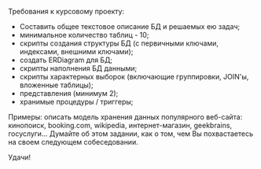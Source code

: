 Требования к курсовому проекту:

- Составить общее текстовое описание БД и решаемых ею задач;
- минимальное количество таблиц - 10;
- скрипты создания структуры БД (с первичными ключами, индексами, внешними ключами);
- создать ERDiagram для БД;
- скрипты наполнения БД данными;
- скрипты характерных выборок (включающие группировки, JOIN'ы, вложенные таблицы);
- представления (минимум 2);
- хранимые процедуры / триггеры;

Примеры: описать модель хранения данных популярного веб-сайта: кинопоиск, booking.com, wikipedia, интернет-магазин, geekbrains, госуслуги...
Думайте об этом задании, как о том, чем Вы похвастаетесь на своем следующем собеседовании.

Удачи!
